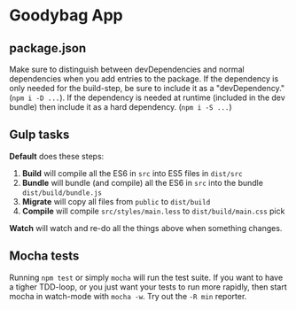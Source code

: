 Goodybag App
============

package.json
------------

Make sure to distinguish between devDependencies and normal dependencies when
you add entries to the package. If the dependency is only needed for the
build-step, be sure to include it as a "devDependency." (`npm i -D ...`). If
the dependency is needed at runtime (included in the dev bundle) then include
it as a hard dependency. (`npm i -S ...`)

Gulp tasks
----------

**Default** does these steps:

1. **Build** will compile all the ES6 in `src` into ES5 files in `dist/src`
2. **Bundle** will bundle (and compile) all the ES6 in `src` into the bundle
   `dist/build/bundle.js`
3. **Migrate** will copy all files from `public` to `dist/build`
4. **Compile** will compile `src/styles/main.less` to `dist/build/main.css`
pick

**Watch** will watch and re-do all the things above when something changes.

Mocha tests
-----------

Running `npm test` or simply `mocha` will run the test suite. If you want to
have a tigher TDD-loop, or you just want your tests to run more rapidly, then
start mocha in watch-mode with `mocha -w`. Try out the `-R min` reporter.
